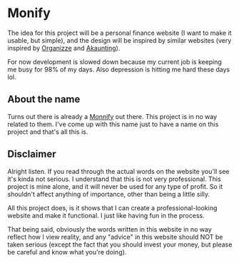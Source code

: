 # Monify

The idea for this project will be a personal finance website (I want to make it
usable, but simple), and the design will be inspired by similar websites (very
inspired by <a href="https://www.organizze.com.br/">Organizze</a> and <a
href="https://akaunting.com/">Akaunting</a>). 

For now development is slowed down because my current job is keeping me busy
for 98% of my days. Also depression is hitting me hard these days lol.

## About the name

Turns out there is already a <a href="https://monnify.com/">Monnify</a> out
there. This project is in no way related to them. I've come up with this name
just to have a name on this project and that's all this is.

## Disclaimer

Alright listen. If you read through the actual words on the website you'll see
it's kinda not serious. I understand that this is not very professional. This
project is mine alone, and it will never be used for any type of profit. So it
shouldn't affect anything of importance, other than being a little silly.

All this project does, is it shows that I can create a professional-looking
website and make it functional. I just like having fun in the process.

That being said, obviously the words written in this website in no way reflect
how I view reality, and any "advice" in this website should NOT be taken
serious (except the fact that you should invest your money, but please be
careful and know what you're doing).
